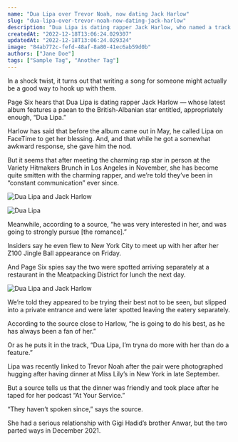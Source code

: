 ```yaml
---
name: "Dua Lipa over Trevor Noah, now dating Jack Harlow"
slug: "dua-lipa-over-trevor-noah-now-dating-jack-harlow"
description: "Dua Lipa is dating rapper Jack Harlow, who named a track on his album after the British-Albanian star, and sources say they're in \"constant communication.\""
createdAt: "2022-12-18T13:06:24.029307"
updatedAt: "2022-12-18T13:06:24.029324"
image: "84ab772c-fefd-48af-8a80-41ec6ab59d0b"
authors: ["Jane Doe"]
tags: ["Sample Tag", "Another Tag"]
---
```

In a shock twist, it turns out that writing a song for someone might actually be a good way to hook up with them.

Page Six hears that Dua Lipa is dating rapper Jack Harlow — whose latest album features a paean to the British-Albanian star entitled, appropriately enough, “Dua Lipa.”

Harlow has said that before the album came out in May, he called Lipa on FaceTime to get her blessing. And, and that while he got a somewhat awkward response, she gave him the nod.

But it seems that after meeting the charming rap star in person at the Variety Hitmakers Brunch in Los Angeles in November, she has become quite smitten with the charming rapper, and we’re told they’ve been in “constant communication” ever since.

![Dua Lipa and Jack Harlow](9e344ddb-a99e-4787-ad61-1d967bfbd333)

![Dua Lipa](a3a08ea9-bc0d-4b6d-8ff2-e3a72bd4ff9b)

Meanwhile, according to a source, “he was very interested in her, and was going to strongly pursue [the romance].”

Insiders say he even flew to New York City to meet up with her after her Z100 Jingle Ball appearance on Friday.

And Page Six spies say the two were spotted arriving separately at a restaurant in the Meatpacking District for lunch the next day.

![Dua Lipa and Jack Harlow](c55918c8-ddac-48c3-aa8d-d56e89870cee)

We’re told they appeared to be trying their best not to be seen, but slipped into a private entrance and were later spotted leaving the eatery separately. 

According to the source close to Harlow, “he is going to do his best, as he has always been a fan of her.”

Or as he puts it in the track, “Dua Lipa, I’m tryna do more with her than do a feature.”

Lipa was recently linked to Trevor Noah after the pair were photographed hugging after having dinner at Miss Lily’s in New York in late September. 

But a source tells us that the dinner was friendly and took place after he taped for her podcast “At Your Service.” 

“They haven’t spoken since,” says the source.

She had a serious relationship with Gigi Hadid’s brother Anwar, but the two parted ways in December 2021.

